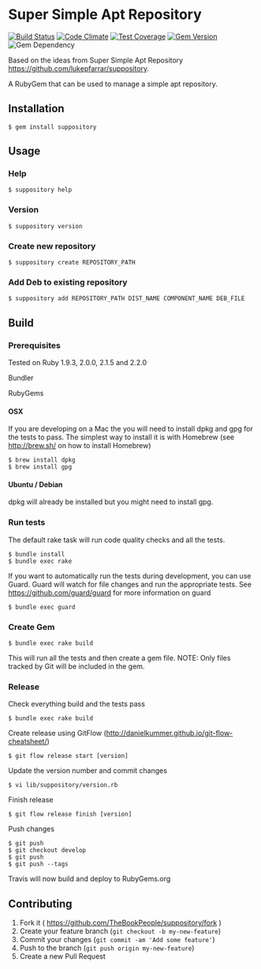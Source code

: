 # Super Simple Apt Repository
[![Build Status](https://travis-ci.org/TheBookPeople/suppository.svg?branch=develop)](https://travis-ci.org/TheBookPeople/suppository) [![Code Climate](https://codeclimate.com/github/TheBookPeople/suppository/badges/gpa.svg)](https://codeclimate.com/github/TheBookPeople/suppository) [![Test Coverage](https://codeclimate.com/github/TheBookPeople/suppository/badges/coverage.svg)](https://codeclimate.com/github/TheBookPeople/suppository) [![Gem Version](https://badge.fury.io/rb/suppository.svg)](http://badge.fury.io/rb/suppository) ![Gem Dependency](https://img.shields.io/gemnasium/TheBookPeople/suppository.svg)

Based on the ideas from Super Simple Apt Repository https://github.com/lukepfarrar/suppository.

A RubyGem that can be used to manage a simple apt repository.

## Installation

    $ gem install suppository
	
## Usage

### Help

    $ suppository help

### Version

    $ suppository version

### Create new repository

    $ suppository create REPOSITORY_PATH

### Add Deb to existing repository

    $ suppository add REPOSITORY_PATH DIST_NAME COMPONENT_NAME DEB_FILE

## Build

### Prerequisites

Tested on Ruby 1.9.3, 2.0.0, 2.1.5 and 2.2.0

Bundler

RubyGems

#### OSX

If you are developing on a Mac the you will need to install dpkg and gpg for the tests to pass. The simplest way to install it is with 
Homebrew (see http://brew.sh/ on how to install Homebrew)

    $ brew install dpkg
	$ brew install gpg

#### Ubuntu / Debian 

dpkg will already be installed but you might need to install gpg.
 

### Run tests
The default rake task will run code quality checks and all the tests.
 
    $ bundle install
    $ bundle exec rake

If you want to automatically run the tests during development, you can use Guard. Guard will watch for file changes
and run the appropriate tests. See https://github.com/guard/guard for more information on guard

    $ bundle exec guard	

### Create Gem

    $ bundle exec rake build	

This will run all the tests and then create a gem file. NOTE: Only files tracked by Git will be included in the gem.

### Release

Check everything build and the tests pass

    $ bundle exec rake build

Create release using GitFlow (http://danielkummer.github.io/git-flow-cheatsheet/)

    $ git flow release start [version]

Update the version number and commit changes

    $ vi lib/suppository/version.rb

Finish release

    $ git flow release finish [version]

Push changes

    $ git push
    $ git checkout develop
	$ git push
    $ git push --tags

Travis will now build and deploy to RubyGems.org

## Contributing

1. Fork it ( https://github.com/TheBookPeople/suppository/fork )
2. Create your feature branch (`git checkout -b my-new-feature`)
3. Commit your changes (`git commit -am 'Add some feature'`)
4. Push to the branch (`git push origin my-new-feature`)
5. Create a new Pull Request
